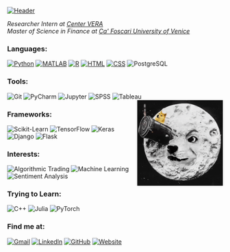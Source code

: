 [![Header](https://raw.githubusercontent.com/dang-trung/dang-trung/master/assets/intro.gif)](https://dang-trung.github.io/)

_Researcher Intern at [Center VERA](https://www.unive.it/pag/35190/)_   
_Master of Science in Finance at [Ca' Foscari University of Venice](https://www.unive.it/pag/13526/)_

### Languages: 

[![Python](https://img.shields.io/badge/-Python-grey?&logo=python&logoColor=blue)](https://github.com/dang-trung?tab=repositories&q=&type=&language=python)
[![MATLAB](https://img.shields.io/badge/-MATLAB-grey?&logo=Mathworks&logoColor=ffa500)](https://github.com/dang-trung?tab=repositories&q=&type=&language=matlab)
[![R](https://img.shields.io/badge/-R-grey?&logo=R&logoColor=blue)](https://github.com/dang-trung?tab=repositories&q=&type=&language=r)
[![HTML](https://img.shields.io/badge/-HTML-grey?&logo=html5&logoColor=E34F26)](https://github.com/dang-trung?tab=repositories&q=&type=&language=html)
[![CSS](https://img.shields.io/badge/-CSS-grey?&logo=css3&logoColor=1572B6)](https://github.com/dang-trung?tab=repositories&q=&type=&language=html)
![PostgreSQL](https://img.shields.io/badge/-PostgreSQL-grey?&logo=PostgreSQL&logoColor=336791)

### Tools:
![Git](https://img.shields.io/badge/-Git-grey?&logo=git&style=flat)
![PyCharm](https://img.shields.io/badge/-PyCharm-grey?&logo=pycharm&style=flat&logoColor=black)
![Jupyter](https://img.shields.io/badge/-Jupyter-grey?&logo=jupyter&style=flat)
![SPSS](https://img.shields.io/badge/-SPSS-grey?&logo=IBM&logoColor=blue)
![Tableau](https://img.shields.io/badge/-Tableau-grey?&logo=Tableau&logoColor=E97627)
<img align='right' src= "https://raw.githubusercontent.com/dang-trung/dang-trung/master/assets/doge.gif" width="200">

### Frameworks:
![Scikit-Learn](https://img.shields.io/badge/Scikit--Learn-grey?&logo=scikit-learn&style=flat)
![TensorFlow](https://img.shields.io/badge/-TensorFlow-grey?&logo=tensorflow&style=flat)
![Keras](https://img.shields.io/badge/-Keras-grey?&logo=keras&style=flat&logoColor=d00000)
![Django](https://img.shields.io/badge/-Django-grey?&logo=django&style=flat&logoColor=d00000)
![Flask](https://img.shields.io/badge/-Flask-grey?&logo=flask&style=flat&logoColor=black)

### Interests:
![Algorithmic Trading](https://img.shields.io/badge/-%F0%9F%A4%96%20Algorithmic%20Trading-grey)
![Machine Learning](https://img.shields.io/badge/-🔥%20Machine%20Learning-grey)
![Sentiment Analysis](https://img.shields.io/badge/-💬%20Sentiment%20Analysis-grey)

### Trying to Learn:
![C++](https://img.shields.io/badge/-C++-grey?&logo=c%2B%2B&logoColor=00599C)
![Julia](https://img.shields.io/badge/-Julia-grey?&logo=Julia&logoColor=9558B2)
![PyTorch](https://img.shields.io/badge/-PyTorch-grey?&logo=PyTorch&logoColor=EE4C2C)

### Find me at:
[![Gmail](https://img.shields.io/badge/-Gmail-grey.svg?&logo=gmail&logoColor=)](mailto:dangtrung@gmail.com)
[![LinkedIn](https://img.shields.io/badge/-LinkedIn-grey.svg?&logo=linkedin&logoColor=blue)](https://linkedin.com/in/dang-trung)
[![GitHub](https://img.shields.io/badge/-GitHub-grey.svg?&logo=github&logoColor=black)](https://github.com/dang-trung/)
[![Website](https://img.shields.io/badge/-⭐%20Website-grey)](https://dang-trung.github.io/)
